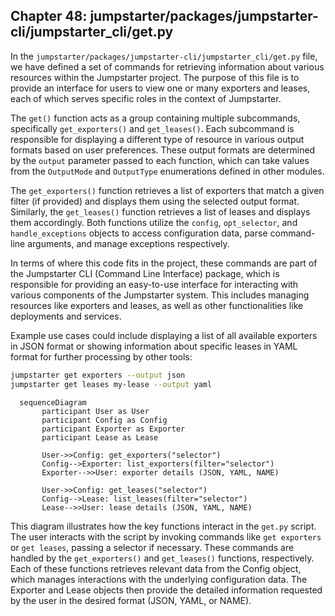 ## Chapter 48: jumpstarter/packages/jumpstarter-cli/jumpstarter_cli/get.py

 In the `jumpstarter/packages/jumpstarter-cli/jumpstarter_cli/get.py` file, we have defined a set of commands for retrieving information about various resources within the Jumpstarter project. The purpose of this file is to provide an interface for users to view one or many exporters and leases, each of which serves specific roles in the context of Jumpstarter.

   The `get()` function acts as a group containing multiple subcommands, specifically `get_exporters()` and `get_leases()`. Each subcommand is responsible for displaying a different type of resource in various output formats based on user preferences. These output formats are determined by the `output` parameter passed to each function, which can take values from the `OutputMode` and `OutputType` enumerations defined in other modules.

   The `get_exporters()` function retrieves a list of exporters that match a given filter (if provided) and displays them using the selected output format. Similarly, the `get_leases()` function retrieves a list of leases and displays them accordingly. Both functions utilize the `config`, `opt_selector`, and `handle_exceptions` objects to access configuration data, parse command-line arguments, and manage exceptions respectively.

   In terms of where this code fits in the project, these commands are part of the Jumpstarter CLI (Command Line Interface) package, which is responsible for providing an easy-to-use interface for interacting with various components of the Jumpstarter system. This includes managing resources like exporters and leases, as well as other functionalities like deployments and services.

   Example use cases could include displaying a list of all available exporters in JSON format or showing information about specific leases in YAML format for further processing by other tools:

   ```sh
   jumpstarter get exporters --output json
   jumpstarter get leases my-lease --output yaml
   ```

 ```mermaid
   sequenceDiagram
        participant User as User
        participant Config as Config
        participant Exporter as Exporter
        participant Lease as Lease

        User->>Config: get_exporters("selector")
        Config-->Exporter: list_exporters(filter="selector")
        Exporter-->>User: exporter details (JSON, YAML, NAME)

        User->>Config: get_leases("selector")
        Config-->Lease: list_leases(filter="selector")
        Lease-->>User: lease details (JSON, YAML, NAME)
   ```

This diagram illustrates how the key functions interact in the `get.py` script. The user interacts with the script by invoking commands like `get exporters` or `get leases`, passing a selector if necessary. These commands are handled by the `get_exporters()` and `get_leases()` functions, respectively. Each of these functions retrieves relevant data from the Config object, which manages interactions with the underlying configuration data. The Exporter and Lease objects then provide the detailed information requested by the user in the desired format (JSON, YAML, or NAME).